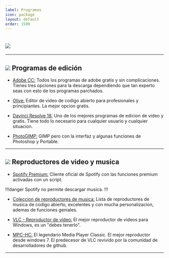 ```yaml
---
label: Programas
icon: package
layout: default
order: 1599
---
```


# ![](https://i.postimg.cc/Z0ztwDJ1/banner-items-lcdh.png)

---


## ![](https://i.postimg.cc/fyHqs50r/Proyecto-nuevo-2.png) Programas de edición

- [Adobe CC:](https://noiroom.tech/Tutoriales/adobeCC)
Todos los programas de adobe gratis y sin complicaciones. Tienes tres opciones para la descarga dependiendo que tan experto seas con esto de los programas parchados.


- [Olive:](https://www.olivevideoeditor.org/)
Editor de video de codigo abierto para profesionales y principiantes. La mejor opcion gratis.


- [Davinci Resolve 18:](https://www.blackmagicdesign.com/products/davinciresolve)
Uno de los mejores programas de edicion de video y gratis. Tiene todo lo necesario para cualquier usuario y cualquier situacion.


- [PhotoGIMP:](https://noiroom.tech/Escritorio/e-diseño#editores-de-imagenes)
GIMP pero con la interfaz y algunas funciones de Photoshop y Portable.


---


## ![](https://i.postimg.cc/fyHqs50r/Proyecto-nuevo-2.png) Reproductores de video y musica

- [Spotify Premium:](https://noiroom.tech/Tutoriales/spotify-premium)
Cliente oficial de Spotify con las funciones premium activadas con un script. 

!!!danger
Spotify no permite descargar musica.
!!!


- [Coleccion de reproductores de musica:](https://noiroom.tech/Escritorio/e-musica)
Lista de reproductores de musica de codigo abierto, excelentes y con mucha personalizacion, ademas de funciones geniales.


- [VLC - Reproductor de video:](https://www.videolan.org/vlc/download-windows.html)
El mejor reproductor de videos para Windows, es un "debes tenerlo".


- [MPC-HC:](https://github.com/clsid2/mpc-hc/releases/)
El legendario Media Player Classic. El mejor reproductor desde windows 7. El predecesor de VLC revivido por la comunidad de desarrolladores de github.


---
